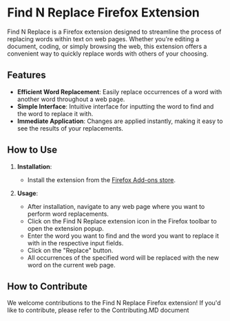 # Find N Replace Firefox Extension

Find N Replace is a Firefox extension designed to streamline the process of replacing words within text on web pages. Whether you're editing a document, coding, or simply browsing the web, this extension offers a convenient way to quickly replace words with others of your choosing.

## Features

- **Efficient Word Replacement**: Easily replace occurrences of a word with another word throughout a web page.
- **Simple Interface**: Intuitive interface for inputting the word to find and the word to replace it with.
- **Immediate Application**: Changes are applied instantly, making it easy to see the results of your replacements.

## How to Use

1. **Installation**:
   - Install the extension from the [Firefox Add-ons store](https://addons.mozilla.org/firefox/addon/find-n-replace/).
   
2. **Usage**:
   - After installation, navigate to any web page where you want to perform word replacements.
   - Click on the Find N Replace extension icon in the Firefox toolbar to open the extension popup.
   - Enter the word you want to find and the word you want to replace it with in the respective input fields.
   - Click on the "Replace" button.
   - All occurrences of the specified word will be replaced with the new word on the current web page.

## How to Contribute

We welcome contributions to the Find N Replace Firefox extension! If you'd like to contribute, please refer to the Contributing.MD document
